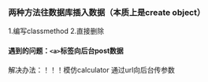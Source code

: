### 两种方法往数据库插入数据（本质上是create object）
1.编写classmethod
2.直接删除

#### 遇到的问题：`<a>`标签向后台post数据
解决办法：！！！模仿calculator 通过url向后台传参数

